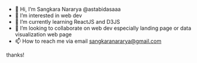 - 👋 Hi, I’m Sangkara Nararya @astabidasaaa
- 👀 I’m interested in web dev
- 🌱 I’m currently learning ReactJS and D3JS
- 💞️ I’m looking to collaborate on web dev especially landing page or data visualization web page
- 📫 How to reach me via email sangkaranararya@gmail.com

thanks!
